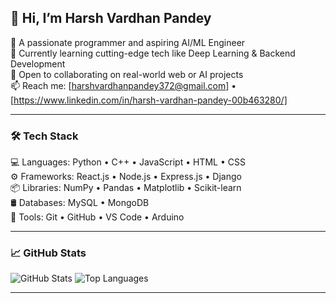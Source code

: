 ## 👋 Hi, I’m Harsh Vardhan Pandey

🚀 A passionate programmer and aspiring AI/ML Engineer  
🌱 Currently learning cutting-edge tech like Deep Learning & Backend Development  
💼 Open to collaborating on real-world web or AI projects  
📫 Reach me: [harshvardhanpandey372@gmail.com] • [https://www.linkedin.com/in/harsh-vardhan-pandey-00b463280/] 

---

### 🛠️ Tech Stack

💻 Languages: Python • C++ • JavaScript • HTML • CSS  
⚙️ Frameworks: React.js • Node.js • Express.js • Django  
📦 Libraries: NumPy • Pandas • Matplotlib • Scikit-learn  
🛢️ Databases: MySQL • MongoDB  
🔧 Tools: Git • GitHub • VS Code • Arduino

---

### 📈 GitHub Stats

![GitHub Stats](https://github-readme-stats.vercel.app/api?username=Harsh63870&show_icons=true&theme=radical)
![Top Languages](https://github-readme-stats.vercel.app/api/top-langs/?username=Harsh63870&layout=compact&theme=radical)

---


<!---
Harsh63870/Harsh63870 is a ✨ special ✨ repository because its `README.md` (this file) appears on your GitHub profile.
You can click the Preview link to take a look at your changes.
--->
